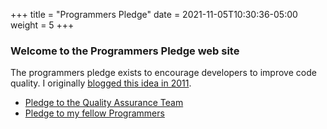 +++
title = "Programmers Pledge"
date = 2021-11-05T10:30:36-05:00
weight = 5
+++

### Welcome to the Programmers Pledge web site
 
The programmers pledge exists to encourage developers to improve code quality.  I originally [blogged this idea in 2011](http://csharpdeveloper.wordpress.com/2011/01/09/a-programmers-pledge-to-quality-assurance).

* [Pledge to the Quality Assurance Team](pledges/one/index.html)
* [Pledge to my fellow Programmers](pledges/two/index.html)



